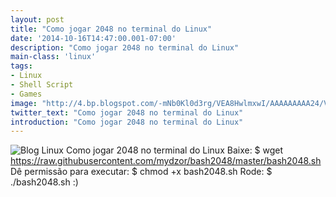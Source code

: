 ```yaml
---
layout: post
title: "Como jogar 2048 no terminal do Linux"
date: '2014-10-16T14:47:00.001-07:00'
description: "Como jogar 2048 no terminal do Linux"
main-class: 'linux'
tags:
- Linux
- Shell Script
- Games
image: "http://4.bp.blogspot.com/-mNb0Kl0d3rg/VEA8HwlmxwI/AAAAAAAAA24/VfuxWfSzF_o/s72-c/2048.png"
twitter_text: "Como jogar 2048 no terminal do Linux"
introduction: "Como jogar 2048 no terminal do Linux"
---
```

![Blog Linux](http://4.bp.blogspot.com/-mNb0Kl0d3rg/VEA8HwlmxwI/AAAAAAAAA24/VfuxWfSzF_o/s320/2048.png "Blog Linux")
Como jogar 2048 no terminal do Linux
Baixe:
$ wget https://raw.githubusercontent.com/mydzor/bash2048/master/bash2048.sh
Dê permissão para executar:
$ chmod +x bash2048.sh 
Rode:
$ ./bash2048.sh
:)
